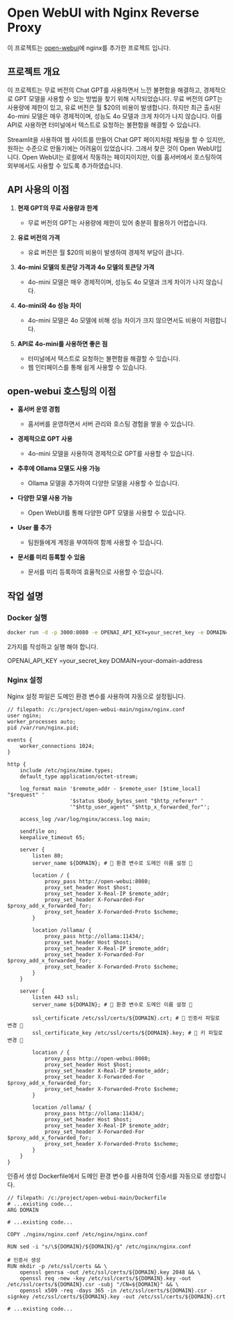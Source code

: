 # Open WebUI with Nginx Reverse Proxy

이 프로젝트는 [open-webui](https://github.com/open-webui/open-webui)에 nginx를  추가한 프로젝트 입니다.

## 프로젝트 개요

이 프로젝트는 무료 버전의 Chat GPT를 사용하면서 느낀 불편함을 해결하고, 경제적으로 GPT 모델을 사용할 수 있는 방법을 찾기 위해 시작되었습니다. 무료 버전의 GPT는 사용량에 제한이 있고, 유료 버전은 월 $20의 비용이 발생합니다. 하지만 최근 출시된 4o-mini 모델은 매우 경제적이며, 성능도 4o 모델과 크게 차이가 나지 않습니다. 이를 API로 사용하면 터미널에서 텍스트로 요청하는 불편함을 해결할 수 있습니다.

Streamlit을 사용하여 웹 사이트를 만들어 Chat GPT 페이지처럼 채팅을 할 수 있지만, 원하는 수준으로 만들기에는 어려움이 있었습니다. 그래서 찾은 것이 Open WebUI입니다. Open WebUI는 로컬에서 작동하는 페이지이지만, 이를 홈서버에서 호스팅하여 외부에서도 사용할 수 있도록 추가하였습니다.

## API 사용의 이점

1. **현재 GPT의 무료 사용량과 한계**
   - 무료 버전의 GPT는 사용량에 제한이 있어 충분히 활용하기 어렵습니다.

2. **유료 버전의 가격**
   - 유료 버전은 월 $20의 비용이 발생하여 경제적 부담이 큽니다.

3. **4o-mini 모델의 토큰당 가격과 4o 모델의 토큰당 가격**
   - 4o-mini 모델은 매우 경제적이며, 성능도 4o 모델과 크게 차이가 나지 않습니다.

4. **4o-mini와 4o 성능 차이**
   - 4o-mini 모델은 4o 모델에 비해 성능 차이가 크지 않으면서도 비용이 저렴합니다.

5. **API로 4o-mini를 사용하면 좋은 점**
   - 터미널에서 텍스트로 요청하는 불편함을 해결할 수 있습니다.
   - 웹 인터페이스를 통해 쉽게 사용할 수 있습니다.

## open-webui 호스팅의 이점

- **홈서버 운영 경험**
  - 홈서버를 운영하면서 서버 관리와 호스팅 경험을 쌓을 수 있습니다.

- **경제적으로 GPT 사용**
  - 4o-mini 모델을 사용하여 경제적으로 GPT를 사용할 수 있습니다.

- **추후에 Ollama 모델도 사용 가능**
  - Ollama 모델을 추가하여 다양한 모델을 사용할 수 있습니다.

- **다양한 모델 사용 가능**
  - Open WebUI를 통해 다양한 GPT 모델을 사용할 수 있습니다.

- **User 롤 추가**
  - 팀원들에게 계정을 부여하여 함께 사용할 수 있습니다.

- **문서를 미리 등록할 수 있음**
  - 문서를 미리 등록하여 효율적으로 사용할 수 있습니다.

## 작업 설명

### Docker 실행

```sh
docker run -d -p 3000:8080 -e OPENAI_API_KEY=your_secret_key -e DOMAIN=your-domain-address -v open-webui:/app/backend/data --name open-webui --restart always your-dockerhub-username/open-webui-nginx:1.0
```
2가지를 작성하고 실행 해야 합니다.

OPENAI_API_KEY =your_secret_key
DOMAIN=your-domain-address

### Nginx 설정
Nginx 설정 파일은 도메인 환경 변수를 사용하여 자동으로 설정됩니다.
```
// filepath: /c:/project/open-webui-main/nginx/nginx.conf
user nginx;
worker_processes auto;
pid /var/run/nginx.pid;

events {
    worker_connections 1024;
}

http {
    include /etc/nginx/mime.types;
    default_type application/octet-stream;

    log_format main '$remote_addr - $remote_user [$time_local] "$request" '
                    '$status $body_bytes_sent "$http_referer" '
                    '"$http_user_agent" "$http_x_forwarded_for"';

    access_log /var/log/nginx/access.log main;

    sendfile on;
    keepalive_timeout 65;
    
    server {
        listen 80;
        server_name ${DOMAIN}; # 🌟 환경 변수로 도메인 이름 설정 🌟

        location / {
            proxy_pass http://open-webui:8080;
            proxy_set_header Host $host;
            proxy_set_header X-Real-IP $remote_addr;
            proxy_set_header X-Forwarded-For $proxy_add_x_forwarded_for;
            proxy_set_header X-Forwarded-Proto $scheme;
        }

        location /ollama/ {
            proxy_pass http://ollama:11434/;
            proxy_set_header Host $host;
            proxy_set_header X-Real-IP $remote_addr;
            proxy_set_header X-Forwarded-For $proxy_add_x_forwarded_for;
            proxy_set_header X-Forwarded-Proto $scheme;
        }
    }

    server {
        listen 443 ssl;
        server_name ${DOMAIN}; # 🌟 환경 변수로 도메인 이름 설정 🌟

        ssl_certificate /etc/ssl/certs/${DOMAIN}.crt; # 🌟 인증서 파일로 변경 🌟
        ssl_certificate_key /etc/ssl/certs/${DOMAIN}.key; # 🌟 키 파일로 변경 🌟

        location / {
            proxy_pass http://open-webui:8080;
            proxy_set_header Host $host;
            proxy_set_header X-Real-IP $remote_addr;
            proxy_set_header X-Forwarded-For $proxy_add_x_forwarded_for;
            proxy_set_header X-Forwarded-Proto $scheme;
        }

        location /ollama/ {
            proxy_pass http://ollama:11434/;
            proxy_set_header Host $host;
            proxy_set_header X-Real-IP $remote_addr;
            proxy_set_header X-Forwarded-For $proxy_add_x_forwarded_for;
            proxy_set_header X-Forwarded-Proto $scheme;
        }
    }
}
```



인증서 생성
Dockerfile에서 도메인 환경 변수를 사용하여 인증서를 자동으로 생성합니다.
```
// filepath: /c:/project/open-webui-main/Dockerfile
# ...existing code...
ARG DOMAIN

# ...existing code...

COPY ./nginx/nginx.conf /etc/nginx/nginx.conf

RUN sed -i "s/\${DOMAIN}/${DOMAIN}/g" /etc/nginx/nginx.conf

# 인증서 생성
RUN mkdir -p /etc/ssl/certs && \
    openssl genrsa -out /etc/ssl/certs/${DOMAIN}.key 2048 && \
    openssl req -new -key /etc/ssl/certs/${DOMAIN}.key -out /etc/ssl/certs/${DOMAIN}.csr -subj "/CN=${DOMAIN}" && \
    openssl x509 -req -days 365 -in /etc/ssl/certs/${DOMAIN}.csr -signkey /etc/ssl/certs/${DOMAIN}.key -out /etc/ssl/certs/${DOMAIN}.crt

# ...existing code...
```

